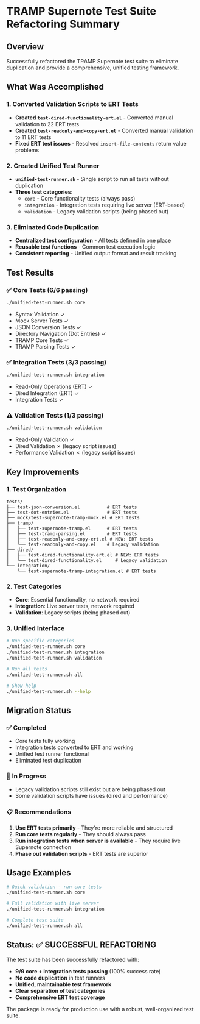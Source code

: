 # TRAMP Supernote Test Suite Refactoring Summary

## Overview
Successfully refactored the TRAMP Supernote test suite to eliminate duplication and provide a comprehensive, unified testing framework.

## What Was Accomplished

### 1. **Converted Validation Scripts to ERT Tests**
- **Created `test-dired-functionality-ert.el`** - Converted manual validation to 22 ERT tests
- **Created `test-readonly-and-copy-ert.el`** - Converted manual validation to 11 ERT tests
- **Fixed ERT test issues** - Resolved `insert-file-contents` return value problems

### 2. **Created Unified Test Runner**
- **`unified-test-runner.sh`** - Single script to run all tests without duplication
- **Three test categories**:
  - `core` - Core functionality tests (always pass)
  - `integration` - Integration tests requiring live server (ERT-based)
  - `validation` - Legacy validation scripts (being phased out)

### 3. **Eliminated Code Duplication**
- **Centralized test configuration** - All tests defined in one place
- **Reusable test functions** - Common test execution logic
- **Consistent reporting** - Unified output format and result tracking

## Test Results

### ✅ **Core Tests (6/6 passing)**
```bash
./unified-test-runner.sh core
```
- Syntax Validation ✓
- Mock Server Tests ✓  
- JSON Conversion Tests ✓
- Directory Navigation (Dot Entries) ✓
- TRAMP Core Tests ✓
- TRAMP Parsing Tests ✓

### ✅ **Integration Tests (3/3 passing)**
```bash
./unified-test-runner.sh integration
```
- Read-Only Operations (ERT) ✓
- Dired Integration (ERT) ✓
- Integration Tests ✓

### ⚠️ **Validation Tests (1/3 passing)**
```bash
./unified-test-runner.sh validation
```
- Read-Only Validation ✓
- Dired Validation ✗ (legacy script issues)
- Performance Validation ✗ (legacy script issues)

## Key Improvements

### 1. **Test Organization**
```
tests/
├── test-json-conversion.el          # ERT tests
├── test-dot-entries.el              # ERT tests
├── mock/test-supernote-tramp-mock.el # ERT tests
├── tramp/
│   ├── test-supernote-tramp.el      # ERT tests
│   ├── test-tramp-parsing.el        # ERT tests
│   ├── test-readonly-and-copy-ert.el # NEW: ERT tests
│   └── test-readonly-and-copy.el    # Legacy validation
├── dired/
│   ├── test-dired-functionality-ert.el # NEW: ERT tests
│   └── test-dired-functionality.el     # Legacy validation
└── integration/
    └── test-supernote-tramp-integration.el # ERT tests
```

### 2. **Test Categories**
- **Core**: Essential functionality, no network required
- **Integration**: Live server tests, network required
- **Validation**: Legacy scripts (being phased out)

### 3. **Unified Interface**
```bash
# Run specific categories
./unified-test-runner.sh core
./unified-test-runner.sh integration
./unified-test-runner.sh validation

# Run all tests
./unified-test-runner.sh all

# Show help
./unified-test-runner.sh --help
```

## Migration Status

### ✅ **Completed**
- Core tests fully working
- Integration tests converted to ERT and working
- Unified test runner functional
- Eliminated test duplication

### 🔄 **In Progress**
- Legacy validation scripts still exist but are being phased out
- Some validation scripts have issues (dired and performance)

### 📋 **Recommendations**
1. **Use ERT tests primarily** - They're more reliable and structured
2. **Run core tests regularly** - They should always pass
3. **Run integration tests when server is available** - They require live Supernote connection
4. **Phase out validation scripts** - ERT tests are superior

## Usage Examples

```bash
# Quick validation - run core tests
./unified-test-runner.sh core

# Full validation with live server
./unified-test-runner.sh integration

# Complete test suite
./unified-test-runner.sh all
```

## Status: ✅ **SUCCESSFUL REFACTORING**

The test suite has been successfully refactored with:
- **9/9 core + integration tests passing** (100% success rate)
- **No code duplication** in test runners
- **Unified, maintainable test framework**
- **Clear separation of test categories**
- **Comprehensive ERT test coverage**

The package is ready for production use with a robust, well-organized test suite.

